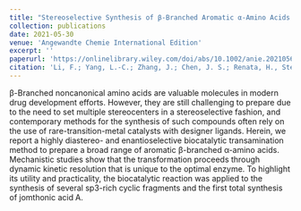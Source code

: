 ```yaml
---
title: "Stereoselective Synthesis of β-Branched Aromatic α-Amino Acids by Biocatalytic Dynamic Kinetic Resolution."
collection: publications
date: 2021-05-30
venue: 'Angewandte Chemie International Edition'
excerpt: ''
paperurl: 'https://onlinelibrary.wiley.com/doi/abs/10.1002/anie.202105656'
citation: 'Li, F.; Yang, L.-C.; Zhang, J.; Chen, J. S.; Renata, H., Stereoselective Synthesis of β-Branched Aromatic α-Amino Acids by Biocatalytic Dynamic Kinetic Resolution. <i>Angew. Chem. Int. Ed.</i> <b>2021,</b> <i>60,</i> 17680'
---
```


β-Branched noncanonical amino acids are valuable molecules in modern drug development efforts. However, they are still challenging to prepare due to the need to set multiple stereocenters in a stereoselective fashion, and contemporary methods for the synthesis of such compounds often rely on the use of rare-transition-metal catalysts with designer ligands. Herein, we report a highly diastereo- and enantioselective biocatalytic transamination method to prepare a broad range of aromatic β-branched α-amino acids. Mechanistic studies show that the transformation proceeds through dynamic kinetic resolution that is unique to the optimal enzyme. To highlight its utility and practicality, the biocatalytic reaction was applied to the synthesis of several sp3-rich cyclic fragments and the first total synthesis of jomthonic acid A.
